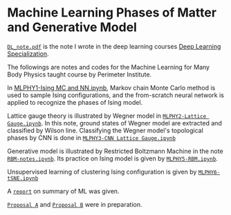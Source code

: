 # Machine Learning Phases of Matter and Generative Model
[`DL_note.pdf`](https://github.com/JSKao/ML_Phys/blob/master/DL_note.pdf) is the note I wrote in the deep learning courses [Deep Learning Specialization](https://www.coursera.org/specializations/deep-learning).

The followings are notes and codes for the Machine Learning for Many Body Physics taught course by Perimeter Institute.


In [MLPHY1-Ising MC and NN.ipynb](https://github.com/JSKao/ML_Phys/blob/master/MLPHY1%20-%20Ising%20MC%20and%20NN.ipynb), Markov chain Monte Carlo method is used to sample Ising configurations, and the from-scratch neural network is applied to recognize the phases of Ising model.

Lattice gauge theory is illustrated by Wegner model in [`MLPHY2-Lattice Gauge.ipynb`](https://github.com/JSKao/ML_Phys/blob/master/MLPHY2%20-%20Lattice%20Gauge.ipynb). In this note, ground states of Wegner model are extracted and classified by Wilson line. Classifying the Wegner model's topological phases by CNN is done in [`MLPHY3-CNN Lattice Gauge.ipynb`](https://github.com/JSKao/ML_Phys/blob/master/MLPHY3%20-%20CNN%20Lattice%20Gauge.ipynb)

Generative model is illustrated by Restricted Boltzmann Machine in the note [`RBM-notes.ipynb`](https://github.com/JSKao/ML_Phys/blob/master/RBM-notes.ipynb). Its practice on Ising model is given by [`MLPHY5-RBM.ipynb`](https://github.com/JSKao/ML_Phys/blob/master/MLPHY5-%20RBM.ipynb).

Unsupervised learning of clustering Ising configuration is given by [`MLPHY6-tSNE.ipynb`](https://github.com/JSKao/ML_Phys/blob/master/MLPHY6%20-%20tSNE.ipynb)

A [`report`](https://github.com/JSKao/ML_Phys/blob/master/Report20191025.pdf) on summary of ML was given.

[`Proposal A`](https://github.com/JSKao/ML_Phys/blob/master/QST-VB.pdf) and [`Proposal B`](https://github.com/JSKao/ML_Phys/blob/master/ProposalML.pdf) were in preparation.

